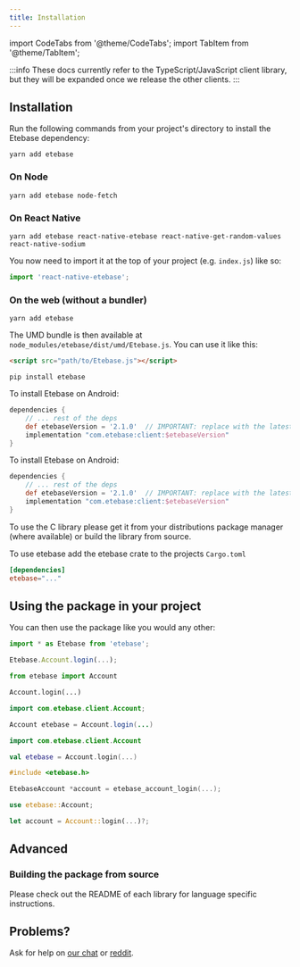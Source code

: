 ```yaml
---
title: Installation
---
```


import CodeTabs from '@theme/CodeTabs';
import TabItem from '@theme/TabItem';


:::info
These docs currently refer to the TypeScript/JavaScript client library, but they will be expanded once we release the other clients.
:::

## Installation

Run the following commands from your project's directory to install the Etebase dependency:

<CodeTabs>
<TabItem value="js">

```shell
yarn add etebase
```


### On Node

```shell
yarn add etebase node-fetch
```

### On React Native

```shell
yarn add etebase react-native-etebase react-native-get-random-values react-native-sodium
```

You now need to import it at the top of your project (e.g. `index.js`) like so:

```js
import 'react-native-etebase';
```


### On the web (without a bundler)

```shell
yarn add etebase
```

The UMD bundle is then available at `node_modules/etebase/dist/umd/Etebase.js`. You can use it like this:

```html
<script src="path/to/Etebase.js"></script>
```

</TabItem>
<TabItem value="py">

```shell
pip install etebase
```

</TabItem>
<TabItem value="java">

To install Etebase on Android:

```groovy title="app/build.gradle"
dependencies {
    // ... rest of the deps
    def etebaseVersion = '2.1.0'  // IMPORTANT: replace with the latest etebase version
    implementation "com.etebase:client:$etebaseVersion"
}
```

</TabItem>
<TabItem value="kt">

To install Etebase on Android:

```groovy title="app/build.gradle"
dependencies {
    // ... rest of the deps
    def etebaseVersion = '2.1.0'  // IMPORTANT: replace with the latest etebase version
    implementation "com.etebase:client:$etebaseVersion"
}
```

</TabItem>
<TabItem value="c">

To use the C library please get it from your distributions package manager (where available) or build the library from source.

</TabItem>
<TabItem value="rs">

To use etebase add the etebase crate to the projects `Cargo.toml`

```toml
[dependencies]
etebase="..."
```

</TabItem>
</CodeTabs>

## Using the package in your project

You can then use the package like you would any other:
<CodeTabs>
<TabItem value="js">

```js
import * as Etebase from 'etebase';

Etebase.Account.login(...);
```

</TabItem>
<TabItem value="py">

```python
from etebase import Account

Account.login(...)
```

</TabItem>
<TabItem value="java">

```java
import com.etebase.client.Account;

Account etebase = Account.login(...)
```

</TabItem>
<TabItem value="kt">

```kotlin
import com.etebase.client.Account

val etebase = Account.login(...)
```

</TabItem>
<TabItem value="c">

```c
#include <etebase.h>

EtebaseAccount *account = etebase_account_login(...);
```

</TabItem>
<TabItem value="rs">

```rust
use etebase::Account;

let account = Account::login(...)?;
```

</TabItem>
</CodeTabs>

## Advanced

### Building the package from source

Please check out the README of each library for language specific instructions.


## Problems?

Ask for help on [our chat](https://www.etebase.com/community-chat/) or [reddit](https://www.reddit.com/r/EteSync/).
